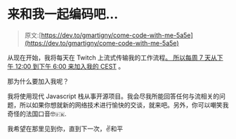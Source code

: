 # 来和我一起编码吧...

> 原文:[https://dev.to/gmartigny/come-code-with-me-5a5e](https://dev.to/gmartigny/come-code-with-me-5a5e)

从现在开始，我将每天在 Twitch 上流式传输我的工作流程[。
所以每周 7 天从](https://www.twitch.tv/gmartigny)[下午 12:00 到下午 6:00 来加入我的 CEST](https://www.worldtimebuddy.com/?qm=1&lid=2988507&h=2988507&date=2019-8-5&sln=12-18) 。

那为什么要加入我呢？

我将使用现代 Javascript 栈从事开源项目。我会尽我所能回答任何与流相关的问题，所以如果你想就新的网络技术进行愉快的交谈，就来吧。另外，你可以嘲笑我奇怪的法国口音🤓🇫🇷.

我希望在那里见到你，直到下一次，✌️和平
